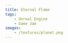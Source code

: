 ```yaml
---
title: Eternal Flame 
tags: 
    - Unreal Engine
    - Game Jam
images: 
    - /textures/planet.png
---
```

